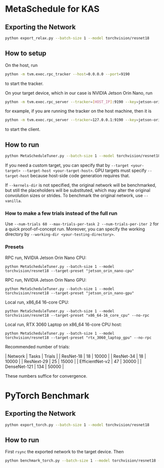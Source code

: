 # MetaSchedule for KAS

## Exporting the Network

```bash
python export_relax.py --batch-size 1 --model torchvision/resnet18
```

## How to setup

On the host, run

```bash
python -m tvm.exec.rpc_tracker --host=0.0.0.0 --port=9190
```

to start the tracker.

On your target device, which in our case is NVIDIA Jetson Orin Nano, run

```bash
python -m tvm.exec.rpc_server --tracker=[HOST_IP]:9190 --key=jetson-orin-nano
```

for example, if you are running the tracker on the host machine, then it is

```bash
python -m tvm.exec.rpc_server --tracker=127.0.0.1:9190 --key=jetson-orin-nano
```

to start the client.

## How to run

```bash
python MetaScheduleTuner.py --batch-size 1 --model torchvision/resnet18 --target-preset "jetson_orin_nano-cpu" --kernels-dir "/path/to/kernels/dir"
```

If you need a custom target, you can specify that by `--target <your-target> --target-host <your-target-host>`. GPU targets must specify `--target-host` because host-side code generation requires that.

If `--kernels-dir` is not specified, the original network will be benchmarked, but still the placeholders will be substituted, which may alter the original convolution sizes or strides. To benchmark the original network, use `--vanilla`.

### How to make a few trials instead of the full run

Use `--num-trials 60 --max-trials-per-task 2 --num-trials-per-iter 2` for a quick proof-of-concept run. Moreover, you can specify the working directory by `--working-dir <your-testing-directory>`.

### Presets

RPC run, NVIDIA Jetson Orin Nano CPU:
```
python MetaScheduleTuner.py --batch-size 1 --model torchvision/resnet18 --target-preset "jetson_orin_nano-cpu"
```

RPC run, NVIDIA Jetson Orin Nano GPU:
```
python MetaScheduleTuner.py --batch-size 1 --model torchvision/resnet18 --target-preset "jetson_orin_nano-gpu"
```

Local run, x86_64 16-core CPU:
```
python MetaScheduleTuner.py --batch-size 1 --model torchvision/resnet18 --target-preset "x86_64-16_core_cpu" --no-rpc
```

Local run, RTX 3060 Laptop on x86_64 16-core CPU host:
```
python MetaScheduleTuner.py --batch-size 1 --model torchvision/resnet18 --target-preset "rtx_3060_laptop_gpu" --no-rpc
```

Recommended number of trials:

| Network | Tasks | Trials |
| ResNet-18 | 18 | 10000 |
| ResNet-34 | 18 | 10000 |
| ResNext-29 | 25 | 15000 |
| EfficientNet-v2 | 47 | 30000 |
| DenseNet-121 | 134 | 50000 |

These numbers suffice for convergence.

# PyTorch Benchmark

## Exporting the Network

```bash
python export_torch.py --batch-size 1 --model torchvision/resnet18
```

## How to run

First `rsync` the exported network to the target device. Then

```bash
python benchmark_torch.py --batch-size 1 --model torchvision/resnet18 --device cuda
```
